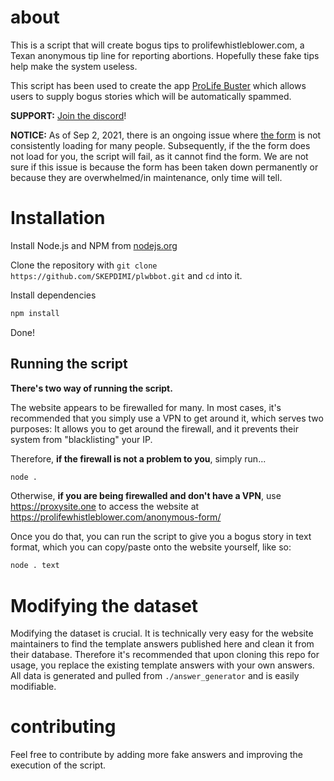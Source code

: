 # about
This is a script that will create bogus tips to prolifewhistleblower.com, a Texan anonymous tip line for reporting abortions. Hopefully these fake tips help make the system useless.

This script has been used to create the app [ProLife Buster](https://prolifebuster.herokuapp.com/) which allows users to supply bogus stories which will be automatically spammed.

**SUPPORT:** [Join the discord](https://discord.gg/gPcNaeTgCT)!

**NOTICE:** As of Sep 2, 2021, there is an ongoing issue where [the form](https://prolifewhistleblower.com/anonymous-form/) is not consistently loading for many people. Subsequently, if the the form does not load for you, the script will fail, as it cannot find the form. We are not sure if this issue is because the form has been taken down permanently or because they are overwhelmed/in maintenance, only time will tell.

# Installation
Install Node.js and NPM from [nodejs.org](https://nodejs.org)

Clone the repository with `git clone https://github.com/SKEPDIMI/plwbbot.git` and `cd` into it.

Install dependencies
```sh
npm install
```

Done!

## Running the script

**There's two way of running the script.**

The website appears to be firewalled for many. In most cases, it's recommended that you simply use a VPN to get around it, which serves two purposes: It allows you to get around the firewall, and it prevents their system from "blacklisting" your IP. 

Therefore, **if the firewall is not a problem to you**, simply run...
```sh
node .
```

Otherwise, **if you are being firewalled and don't have a VPN**, use https://proxysite.one to access the website at https://prolifewhistleblower.com/anonymous-form/

Once you do that, you can run the script to give you a bogus story in text format, which you can copy/paste onto the website yourself, like so:

```sh
node . text
```

# Modifying the dataset
Modifying the dataset is crucial. It is technically very easy for the website maintainers to find the template answers published here and clean it from their database.
Therefore it's recommended that upon cloning this repo for usage, you replace the existing template answers with your own answers.
All data is generated and pulled from `./answer_generator` and is easily modifiable.

# contributing
Feel free to contribute by adding more fake answers and improving the execution of the script.
